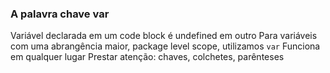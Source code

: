 ### A palavra chave var

Variável declarada em um code block é undefined em outro
Para variáveis com uma abrangência maior, package level scope, utilizamos `var`
Funciona em qualquer lugar
Prestar atenção: chaves, colchetes, parênteses
